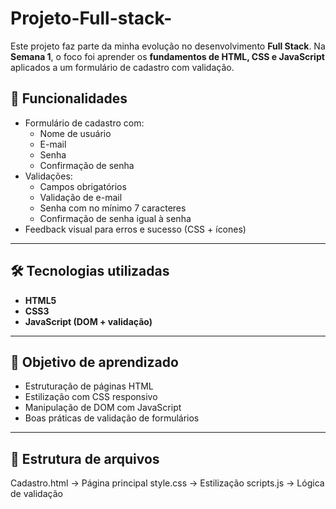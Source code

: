 # Projeto-Full-stack-
Este projeto faz parte da minha evolução no desenvolvimento **Full Stack**.   Na **Semana 1**, o foco foi aprender os **fundamentos de HTML, CSS e JavaScript** aplicados a um formulário de cadastro com validação.
## 🚀 Funcionalidades
- Formulário de cadastro com:
  - Nome de usuário
  - E-mail
  - Senha
  - Confirmação de senha
- Validações:
  - Campos obrigatórios
  - Validação de e-mail
  - Senha com no mínimo 7 caracteres
  - Confirmação de senha igual à senha
- Feedback visual para erros e sucesso (CSS + ícones)

---

## 🛠️ Tecnologias utilizadas
- **HTML5**
- **CSS3**
- **JavaScript (DOM + validação)**

---

## 🎯 Objetivo de aprendizado
- Estruturação de páginas HTML
- Estilização com CSS responsivo
- Manipulação de DOM com JavaScript
- Boas práticas de validação de formulários

---

## 📂 Estrutura de arquivos

Cadastro.html -> Página principal
style.css -> Estilização
scripts.js -> Lógica de validação

